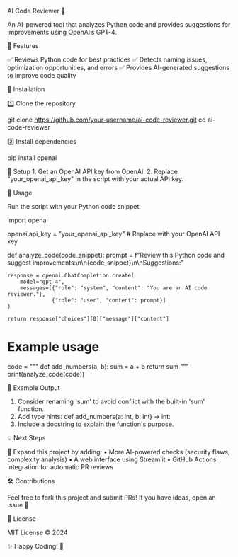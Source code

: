 AI Code Reviewer 🤖

An AI-powered tool that analyzes Python code and provides suggestions for improvements using OpenAI’s GPT-4.

🚀 Features

✅ Reviews Python code for best practices
✅ Detects naming issues, optimization opportunities, and errors
✅ Provides AI-generated suggestions to improve code quality

📌 Installation

1️⃣ Clone the repository

git clone https://github.com/your-username/ai-code-reviewer.git
cd ai-code-reviewer

2️⃣ Install dependencies

pip install openai

🔑 Setup
	1.	Get an OpenAI API key from OpenAI.
	2.	Replace "your_openai_api_key" in the script with your actual API key.

📝 Usage

Run the script with your Python code snippet:

import openai

openai.api_key = "your_openai_api_key"  # Replace with your OpenAI API key

def analyze_code(code_snippet):
    prompt = f"Review this Python code and suggest improvements:\n\n{code_snippet}\n\nSuggestions:"
    
    response = openai.ChatCompletion.create(
        model="gpt-4",
        messages=[{"role": "system", "content": "You are an AI code reviewer."},
                  {"role": "user", "content": prompt}]
    )
    
    return response["choices"][0]["message"]["content"]

# Example usage
code = """
def add_numbers(a, b):
    sum = a + b
    return sum
"""
print(analyze_code(code))

🎯 Example Output

1. Consider renaming 'sum' to avoid conflict with the built-in 'sum' function.
2. Add type hints: def add_numbers(a: int, b: int) -> int:
3. Include a docstring to explain the function's purpose.

💡 Next Steps

🚀 Expand this project by adding:
	•	More AI-powered checks (security flaws, complexity analysis)
	•	A web interface using Streamlit
	•	GitHub Actions integration for automatic PR reviews

🛠️ Contributions

Feel free to fork this project and submit PRs!
If you have ideas, open an issue 🚀

📜 License

MIT License © 2024

✨ Happy Coding! 🚀
